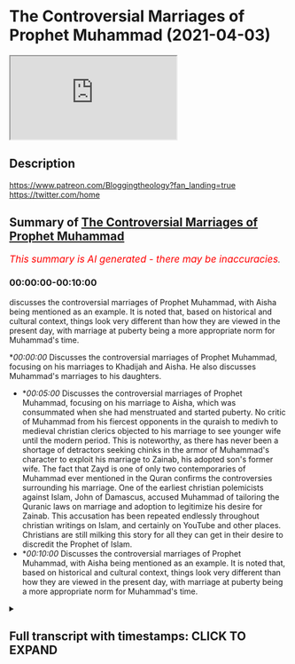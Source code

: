 # The Controversial Marriages of Prophet Muhammad (2021-04-03)

<iframe loading='lazy' allow='autoplay' src='https://www.youtube.com/embed/rVujj3YWdYU'></iframe>

## Description

https://www.patreon.com/Bloggingtheology?fan_landing=true
https://twitter.com/home

## Summary of [The Controversial Marriages of Prophet Muhammad](https://www.youtube.com/watch?v=rVujj3YWdYU)


*<span style="color:red; font-size:125%">This summary is AI generated - there may be inaccuracies</span>. [](/)*

### <a onclick="modifyYTiframeseektime('0')">00:00:00-00:10:00</a>

 discusses the controversial marriages of Prophet Muhammad, with Aisha being mentioned as an example. It is noted that, based on historical and cultural context, things look very different than how they are viewed in the present day, with marriage at puberty being a more appropriate norm for Muhammad's time.

**<a onclick="modifyYTiframeseektime('0')">00:00:00</a>* Discusses the controversial marriages of Prophet Muhammad, focusing on his marriages to Khadijah and Aisha. He also discusses Muhammad's marriages to his daughters.
* **<a onclick="modifyYTiframeseektime('300')">00:05:00</a>* Discusses the controversial marriages of Prophet Muhammad, focusing on his marriage to Aisha, which was consummated when she had menstruated and started puberty. No critic of Muhammad from his fiercest opponents in the quraish to medivh to medieval christian clerics objected to his marriage to see younger wife until the modern period. This is noteworthy, as there has never been a shortage of detractors seeking chinks in the armor of Muhammad's character to exploit his marriage to Zainab, his adopted son's former wife. The fact that Zayd is one of only two contemporaries of Muhammad ever mentioned in the Quran confirms the controversies surrounding his marriage. One of the earliest christian polemicists against Islam, John of Damascus, accused Muhammad of tailoring the Quranic laws on marriage and adoption to legitimize his desire for Zainab. This accusation has been repeated endlessly throughout christian writings on Islam, and certainly on YouTube and other places. Christians are still milking this story for all they can get in their desire to discredit the Prophet of Islam.
* **<a onclick="modifyYTiframeseektime('600')">00:10:00</a>* Discusses the controversial marriages of Prophet Muhammad, with Aisha being mentioned as an example. It is noted that, based on historical and cultural context, things look very different than how they are viewed in the present day, with marriage at puberty being a more appropriate norm for Muhammad's time.

<details><summary><h2>Full transcript with timestamps: CLICK TO EXPAND</h2></summary>

<a onclick="modifyYTiframeseektime('2')">0:00:02</a> Perhaps more than any other feature of the 
prophet Muhammad's life, his marriages have    
<a onclick="modifyYTiframeseektime('7')">0:00:07</a> proved controversial whether it be the marriage 
to Aisha at a very young age, or his polygamy,    
<a onclick="modifyYTiframeseektime('15')">0:00:15</a> he married so many wives or his marriage to Zainab 
um this had caused well quite some scandal in some    
<a onclick="modifyYTiframeseektime('23')">0:00:23</a> western particularly the last marriage to zainab 
has caused scandal almost from the very beginning    
<a onclick="modifyYTiframeseektime('29')">0:00:29</a> so i just wanted to um look at some expert opinion 
on this from the west from western scholarship and    
<a onclick="modifyYTiframeseektime('36')">0:00:36</a> i'm just wanted to read from this book called 
'Muhammed A Very Short Introduction, by Jonathan A    
<a onclick="modifyYTiframeseektime('42')">0:00:42</a> C Brown, and this Very Short Introduction is 
part of a series of books for anyone wanting    
<a onclick="modifyYTiframeseektime('48')">0:00:48</a> stimulating introductions to a new subject they're 
all written by experts chosen by Oxford University    
<a onclick="modifyYTiframeseektime('55')">0:00:55</a> Press and they published in more than 25 languages, 
and they cover everything from advertising,    
<a onclick="modifyYTiframeseektime('61')">0:01:01</a> african history, animal rights, anti-semitism, 
ethics, Galileo, galaxies - you name it they    
<a onclick="modifyYTiframeseektime('67')">0:01:07</a> cover it! Sociology, socialism, 
theology, United Nations, paganism, cancer,    
<a onclick="modifyYTiframeseektime('73')">0:01:13</a> the Vikings, witchcraft, you name it it's covered. 
So they picked a top expert to write this    
<a onclick="modifyYTiframeseektime('80')">0:01:20</a> uh little book on Muhammad, and I do recommend it 
it's superb and and Jonathan A    
<a onclick="modifyYTiframeseektime('87')">0:01:27</a> C Brown has written a section called 'Muhammad'S 
marriages in context', there's a very short section    
<a onclick="modifyYTiframeseektime('93')">0:01:33</a> i just wanted to share with you. Who is Jonathan 
AC Brown? He's a professor of Islamic studies    
<a onclick="modifyYTiframeseektime('99')">0:01:39</a> at Georgetown University in 
Washington DC. He's an American and he has     
<a onclick="modifyYTiframeseektime('107')">0:01:47</a> published in the fields of hadith (his PhD was in 
hadith), Islamic law, Sufism, Arabic lexical theory,    
<a onclick="modifyYTiframeseektime('116')">0:01:56</a> and pre-Islamic poetry. On the back it's got some 
rave reviews: John L. Esposito, who's a professor    
<a onclick="modifyYTiframeseektime('122')">0:02:02</a> at Georgetown University, an expert on Islam, 
says "This is a masterful treatment informed by    
<a onclick="modifyYTiframeseektime('129')">0:02:09</a> first-rate scholarship yet engaging, accessible, 
and distinctively different from previous books    
<a onclick="modifyYTiframeseektime('135')">0:02:15</a> on Muhammad." So what does Jonathan AC Brown 
have to tell us about Muhammad's marriages in    
<a onclick="modifyYTiframeseektime('143')">0:02:23</a> context? Well I think he shares, there's some 
quite interesting information to help really    
<a onclick="modifyYTiframeseektime('148')">0:02:28</a> contextualize this whole subject in a very helpful 
way so more than any other feature of Muhammad's    
<a onclick="modifyYTiframeseektime('155')">0:02:35</a> life his many marriages have consistently struck 
and bewildered western readers since the rise of    
<a onclick="modifyYTiframeseektime('162')">0:02:42</a> islam the prophet's polygamy and the chronic 
ruling that muslim men can marry up to four women    
<a onclick="modifyYTiframeseektime('169')">0:02:49</a> at a time the prophet was allowed more because 
it was believed that he would never mistreat    
<a onclick="modifyYTiframeseektime('175')">0:02:55</a> any of his wives created early on in medieval 
christendom an image of muhammad as lustful    
<a onclick="modifyYTiframeseektime('183')">0:03:03</a> prior to christianity however the near east 
from pharonic egypt to ancient mesopotamia    
<a onclick="modifyYTiframeseektime('190')">0:03:10</a> was a world in which political polygamy was not 
foreign at all for most men it would have been    
<a onclick="modifyYTiframeseektime('196')">0:03:16</a> too expensive but for rulers or men of great 
import it was an expectable tool of politics    
<a onclick="modifyYTiframeseektime('204')">0:03:24</a> and propagation perhaps the most famous example 
exemplar for harem politics that's not haram    
<a onclick="modifyYTiframeseektime('211')">0:03:31</a> but harem politics was king solomon whom the bible 
says had 700 wives and 300 concubines you can read    
<a onclick="modifyYTiframeseektime('220')">0:03:40</a> all about that in one kings chapter 11. among 
them was the daughter of the pharaoh of egypt    
<a onclick="modifyYTiframeseektime('226')">0:03:46</a> whom he had married to cement an alliance indeed 
looked at through a political lens muhammad's    
<a onclick="modifyYTiframeseektime('234')">0:03:54</a> marriages worked towards clear political goals 
his marriage to khadijah of course had predated    
<a onclick="modifyYTiframeseektime('242')">0:04:02</a> his prophethood and she remained 
his only wife until she died let    
<a onclick="modifyYTiframeseektime('248')">0:04:08</a> us look at whom the prophet married after 
that and to whom he married his daughters    
<a onclick="modifyYTiframeseektime('254')">0:04:14</a> muhammad married the daughters of abu bakr and 
umar and married his own daughters to uthman and    
<a onclick="modifyYTiframeseektime('261')">0:04:21</a> ali these four men were the first four rulers 
of the muslim state after the prophet's death    
<a onclick="modifyYTiframeseektime('269')">0:04:29</a> muhammad also married the daughter of abu sufyan 
as well as the sister of abbas's wife maymunna    
<a onclick="modifyYTiframeseektime('276')">0:04:36</a> who was also the aunt of khalid bin al-walid the 
great general abu sufyan's son muawiwa founded the    
<a onclick="modifyYTiframeseektime('285')">0:04:45</a> umayyad caliphate after ali's death in 660 ce 
and khalid was a leading general of the muslim    
<a onclick="modifyYTiframeseektime('293')">0:04:53</a> armies the prophet's marriages and those of 
his family thus helped to create the network    
<a onclick="modifyYTiframeseektime('300')">0:05:00</a> that provided the leadership of the muslim 
community in the century after muhammad's death    
<a onclick="modifyYTiframeseektime('307')">0:05:07</a> the prophet also entered into other politically 
potent marriages he were the daughter of the    
<a onclick="modifyYTiframeseektime('314')">0:05:14</a> jewish chief of khabar as well as numerous women 
from leading arab tribes the fact that we know    
<a onclick="modifyYTiframeseektime('322')">0:05:22</a> nothing more than the tribal identities of 
two of these women further demonstrate that    
<a onclick="modifyYTiframeseektime('328')">0:05:28</a> it was the political relationship that 
muhammad was fostering that mattered    
<a onclick="modifyYTiframeseektime('334')">0:05:34</a> there is nothing more controversial to the modern 
reader than muhammad's marriage to aisha who is    
<a onclick="modifyYTiframeseektime('340')">0:05:40</a> believed to have been between nine and ten years 
old when the marriage was consummated the most    
<a onclick="modifyYTiframeseektime('347')">0:05:47</a> reliable historical sources on this marriage 
are the sahih hadith collections of al-bukhari    
<a onclick="modifyYTiframeseektime('354')">0:05:54</a> and muslim interestingly no critic of muhammad 
from his fiercest opponents in the quraish    
<a onclick="modifyYTiframeseektime('362')">0:06:02</a> to medivh to medieval christian clerics objected 
to his marriage to see younger wife until    
<a onclick="modifyYTiframeseektime('369')">0:06:09</a> the modern period this is noteworthy since there 
has certainly never been a shortage of detractors    
<a onclick="modifyYTiframeseektime('377')">0:06:17</a> seeking chinks in the armor of muhammad's 
character to exploit his marriage to zainab    
<a onclick="modifyYTiframeseektime('385')">0:06:25</a> his adopted son's former wife which attracted 
criticism even during muhammad's own lifetime    
<a onclick="modifyYTiframeseektime('392')">0:06:32</a> the fact that zayd is one of only two 
contemporaries of muhammad ever mentioned    
<a onclick="modifyYTiframeseektime('397')">0:06:37</a> in the quran the other is abu lahab as well as 
the book's sizable passage on the zainab episode    
<a onclick="modifyYTiframeseektime('404')">0:06:44</a> testifies to the controversies 
surrounding muhammad's marriage to her    
<a onclick="modifyYTiframeseektime('409')">0:06:49</a> one of the earliest christian polemicists 
against islam john of damascus he died in 749    
<a onclick="modifyYTiframeseektime('417')">0:06:57</a> accused muhammad of tailoring the quranic laws 
on marriage and adoption to legitimize his desire    
<a onclick="modifyYTiframeseektime('425')">0:07:05</a> for zainab this accusation has been repeated 
endlessly throughout christian writings    
<a onclick="modifyYTiframeseektime('431')">0:07:11</a> on islam and certainly on youtube and other 
places christians are still milking this    
<a onclick="modifyYTiframeseektime('436')">0:07:16</a> story for all they can get in their desire to 
discredit the prophet of islam the 13th century    
<a onclick="modifyYTiframeseektime('443')">0:07:23</a> english historian matthew paris for example 
wrote in his great chronicle that muhammad had    
<a onclick="modifyYTiframeseektime('449')">0:07:29</a> pronounced polygamy permissible to cover up an 
affair with a servant presumably zade's wife    
<a onclick="modifyYTiframeseektime('458')">0:07:38</a> the reason that no pre-modern critics paid 
attention to the prophet marriage prophet's    
<a onclick="modifyYTiframeseektime('463')">0:07:43</a> marriage to a ten-year-old was because marrying 
girls considered underage today was commonplace    
<a onclick="modifyYTiframeseektime('471')">0:07:51</a> in the pre-modern world it was a common reality 
then under roman law the earliest permitted age    
<a onclick="modifyYTiframeseektime('478')">0:07:58</a> for marriage was 12. in the heyday of the roman 
empire that's the second century a.d by 14 a girl    
<a onclick="modifyYTiframeseektime('486')">0:08:06</a> was considered an adult whose primary purpose 
was marriage in many pre-modern law codes such    
<a onclick="modifyYTiframeseektime('494')">0:08:14</a> as the hebrew biblical law and the salic frankish 
law marriage age was not a question at all it was    
<a onclick="modifyYTiframeseektime('502')">0:08:22</a> assumed that when a girl reached puberty and was 
able to bear children she was ready for marriage    
<a onclick="modifyYTiframeseektime('509')">0:08:29</a> so basically the the biblical norm uh for marriage 
age of marriage was puberty whenever that might be    
<a onclick="modifyYTiframeseektime('517')">0:08:37</a> as a result we find that average 
marriage ages in the pre-modern world    
<a onclick="modifyYTiframeseektime('522')">0:08:42</a> were remarkably young surviving evidence from 
several centuries of imperial roman history    
<a onclick="modifyYTiframeseektime('530')">0:08:50</a> suggests that as many as eight percent married 
at ten or eleven that's one in ten in italy in    
<a onclick="modifyYTiframeseektime('538')">0:08:58</a> the thirteen hundreds and fourteen hundreds the 
average age for women was sixteen to seventeen    
<a onclick="modifyYTiframeseektime('544')">0:09:04</a> even in the 1861 census in england over 
350 women married under the age of 15    
<a onclick="modifyYTiframeseektime('552')">0:09:12</a> in just two counties that year according 
to both christian and muslim teachings    
<a onclick="modifyYTiframeseektime('558')">0:09:18</a> the virgin mary was not the mature maternal figure 
seen in artwork about the bible she was at most in    
<a onclick="modifyYTiframeseektime('566')">0:09:26</a> her mid-teens having only just begun menstruating 
and is reported to have been as young as 10 years    
<a onclick="modifyYTiframeseektime('574')">0:09:34</a> old muhammad's decision to consummate his marriage 
to a ten-year-old would have been based on the    
<a onclick="modifyYTiframeseektime('581')">0:09:41</a> same criteria as most pre-modern societies aisha's 
sexual maturity and readiness to bear a child    
<a onclick="modifyYTiframeseektime('591')">0:09:51</a> consummation of the marriage would have occurred 
when she had menstruated and started puberty as    
<a onclick="modifyYTiframeseektime('598')">0:09:58</a> the great muslim historian al tabari died 923 
reported at the time of her marriage contract    
<a onclick="modifyYTiframeseektime('606')">0:10:06</a> aisha was young and not capable of intercourse 
three or four years later however she was able    
<a onclick="modifyYTiframeseektime('615')">0:10:15</a> aisha herself would later remark that a girl 
can menstruate as young as nine and thus become    
<a onclick="modifyYTiframeseektime('623')">0:10:23</a> a woman so i think i'll end the quote there so 
that's absolutely fascinating i think when you    
<a onclick="modifyYTiframeseektime('630')">0:10:30</a> have a scholarly objective analysis of muhammad's 
marriages in their historical and cultural context    
<a onclick="modifyYTiframeseektime('638')">0:10:38</a> things look very very different than our local 
very recent historical obsession with uh related    
<a onclick="modifyYTiframeseektime('645')">0:10:45</a> issues like this so i think it's very very uh 
interesting and also the biblical norm as well uh    
<a onclick="modifyYTiframeseektime('651')">0:10:51</a> marriage at puberty uh which would have mohammed's 
own marriages would have fitted in quite neatly    
<a onclick="modifyYTiframeseektime('656')">0:10:56</a> with that paradigm as well so as i was saying i 
do uh recommend uh this book it is very short but    
<a onclick="modifyYTiframeseektime('662')">0:11:02</a> it's packed full of useful scholarly and uh first 
first-rate scholarship as it says on the back here    
<a onclick="modifyYTiframeseektime('669')">0:11:09</a> published by oxford university press it's quite 
cheap and have a look at the other items uh in    
<a onclick="modifyYTiframeseektime('674')">0:11:14</a> their series as well i've learnt a great deal on 
many other subjects uh from experts in the field    
<a onclick="modifyYTiframeseektime('679')">0:11:19</a> who produce these little booklets so there we go 
i hope you found that interesting until next time  
</details>